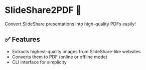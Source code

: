 # SlideShare2PDF 📄

Convert SlideShare presentations into high-quality PDFs easily!

## ✅ Features
- Extracts highest-quality images from SlideShare-like websites
- Converts them to PDF (online or offline mode)
- CLI interface for simplicity



